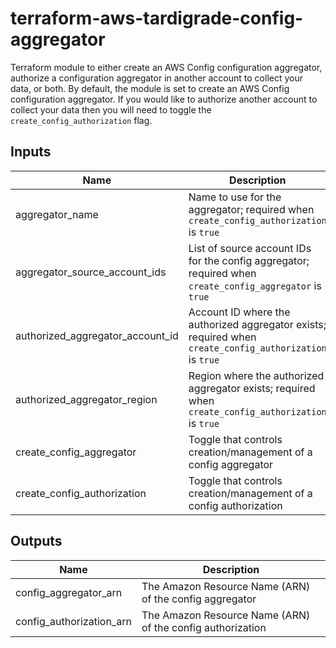 # terraform-aws-tardigrade-config-aggregator

Terraform module to either create an AWS Config configuration aggregator, authorize a configuration aggregator in
another account to collect your data, or both. By default, the module is set to create an AWS Config configuration
aggregator. If you would like to authorize another account to collect your data then you will need to toggle the
`create_config_authorization` flag.

## Inputs

| Name | Description | Type | Default | Required |
|------|-------------|:----:|:-----:|:-----:|
| aggregator\_name | Name to use for the aggregator; required when `create_config_authorization` is `true` | string | `""` | no |
| aggregator\_source\_account\_ids | List of source account IDs for the config aggregator; required when `create_config_aggregator` is `true` | list(string) | `<list>` | no |
| authorized\_aggregator\_account\_id | Account ID where the authorized aggregator exists; required when `create_config_authorization` is `true` | string | `""` | no |
| authorized\_aggregator\_region | Region where the authorized aggregator exists; required when `create_config_authorization` is `true` | string | `""` | no |
| create\_config\_aggregator | Toggle that controls creation/management of a config aggregator | string | `"true"` | no |
| create\_config\_authorization | Toggle that controls creation/management of a config authorization | string | `"false"` | no |

## Outputs

| Name | Description |
|------|-------------|
| config\_aggregator\_arn | The Amazon Resource Name (ARN) of the config aggregator |
| config\_authorization\_arn | The Amazon Resource Name (ARN) of the config authorization |

